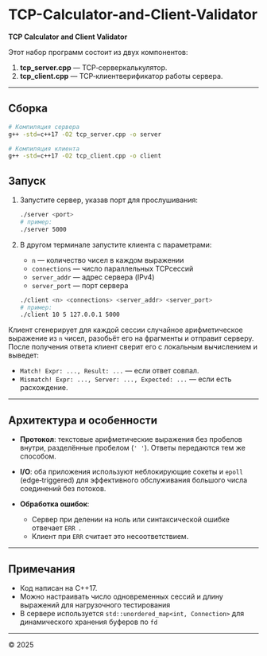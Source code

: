 # TCP-Calculator-and-Client-Validator

**TCP Calculator and Client Validator**

Этот набор программ состоит из двух компонентов:

1. **tcp_server.cpp** — TCP‑сервер­калькулятор.
2. **tcp_client.cpp** — TCP‑клиент­верификатор работы сервера.

---

## Сборка

```bash
# Компиляция сервера
g++ -std=c++17 -O2 tcp_server.cpp -o server

# Компиляция клиента
g++ -std=c++17 -O2 tcp_client.cpp -o client
```

## Запуск

1. Запустите сервер, указав порт для прослушивания:

   ```bash
   ./server <port>
   # пример:
   ./server 5000
   ```

2. В другом терминале запустите клиента с параметрами:

   * `n` — количество чисел в каждом выражении
   * `connections` — число параллельных TCP­сессий
   * `server_addr` — адрес сервера (IPv4)
   * `server_port` — порт сервера

   ```bash
   ./client <n> <connections> <server_addr> <server_port>
   # пример:
   ./client 10 5 127.0.0.1 5000
   ```

Клиент сгенерирует для каждой сессии случайное арифметическое выражение из `n` чисел, разобьёт его на фрагменты и отправит серверу. После получения ответа клиент сверит его с локальным вычислением и выведет:

* `Match! Expr: ..., Result: ...` — если ответ совпал.
* `Mismatch! Expr: ..., Server: ..., Expected: ...` — если есть расхождение.

---

## Архитектура и особенности

* **Протокол**: текстовые арифметические выражения без пробелов внутри, разделённые пробелом (`' '`). Ответы передаются тем же способом.
* **I/O**: оба приложения используют неблокирующие сокеты и `epoll` (edge‑triggered) для эффективного обслуживания большого числа соединений без потоков.
* **Обработка ошибок**:

  * Сервер при делении на ноль или синтаксической ошибке отвечает `ERR `.
  * Клиент при `ERR` считает это несоответствием.

---

## Примечания

* Код написан на C++17.
* Можно настраивать число одновременных сессий и длину выражений для нагрузочного тестирования
* В сервере используется `std::unordered_map<int, Connection>` для динамического хранения буферов по `fd`

---

© 2025 

